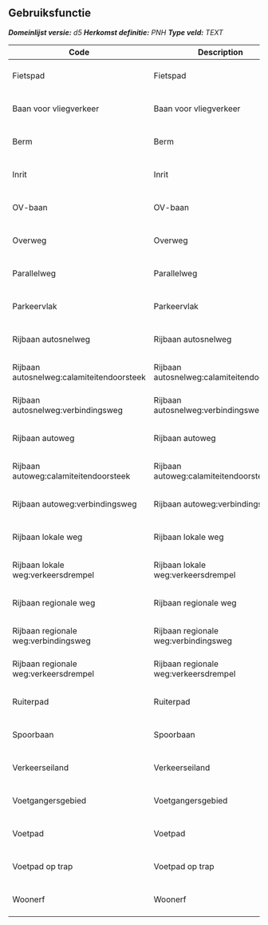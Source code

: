 ﻿## Gebruiksfunctie

*__Domeinlijst versie:__ d5*
*__Herkomst definitie:__ PNH*
*__Type veld:__ TEXT*

|__Code__ |__Description__ |__Definitie__	|
|	---	|	---	|   ---	| 
| Fietspad | Fietspad | Begruiksfunctie van een wegdeel |
| Baan voor vliegverkeer | Baan voor vliegverkeer | Begruiksfunctie van een wegdeel |
| Berm | Berm | Begruiksfunctie van een wegdeel |
| Inrit | Inrit | Begruiksfunctie van een wegdeel |
| OV-baan | OV-baan | Begruiksfunctie van een wegdeel |
| Overweg | Overweg | Begruiksfunctie van een wegdeel |
| Parallelweg | Parallelweg | Begruiksfunctie van een wegdeel |
| Parkeervlak | Parkeervlak | Begruiksfunctie van een wegdeel |
| Rijbaan autosnelweg | Rijbaan autosnelweg | Begruiksfunctie van een wegdeel |
| Rijbaan autosnelweg:calamiteitendoorsteek | Rijbaan autosnelweg:calamiteitendoorsteek | Begruiksfunctie van een wegdeel |
| Rijbaan autosnelweg:verbindingsweg | Rijbaan autosnelweg:verbindingsweg | Begruiksfunctie van een wegdeel |
| Rijbaan autoweg | Rijbaan autoweg | Begruiksfunctie van een wegdeel |
| Rijbaan autoweg:calamiteitendoorsteek | Rijbaan autoweg:calamiteitendoorsteek | Begruiksfunctie van een wegdeel |
| Rijbaan autoweg:verbindingsweg | Rijbaan autoweg:verbindingsweg | Begruiksfunctie van een wegdeel |
| Rijbaan lokale weg | Rijbaan lokale weg | Begruiksfunctie van een wegdeel |
| Rijbaan lokale weg:verkeersdrempel | Rijbaan lokale weg:verkeersdrempel | Begruiksfunctie van een wegdeel |
| Rijbaan regionale weg | Rijbaan regionale weg | Begruiksfunctie van een wegdeel |
| Rijbaan regionale weg:verbindingsweg | Rijbaan regionale weg:verbindingsweg | Begruiksfunctie van een wegdeel |
| Rijbaan regionale weg:verkeersdrempel | Rijbaan regionale weg:verkeersdrempel | Begruiksfunctie van een wegdeel |
| Ruiterpad | Ruiterpad | Begruiksfunctie van een wegdeel |
| Spoorbaan | Spoorbaan | Begruiksfunctie van een wegdeel |
| Verkeerseiland | Verkeerseiland | Begruiksfunctie van een wegdeel |
| Voetgangersgebied | Voetgangersgebied | Begruiksfunctie van een wegdeel |
| Voetpad | Voetpad | Begruiksfunctie van een wegdeel |
| Voetpad op trap | Voetpad op trap | Begruiksfunctie van een wegdeel |
| Woonerf | Woonerf | Begruiksfunctie van een wegdeel |
